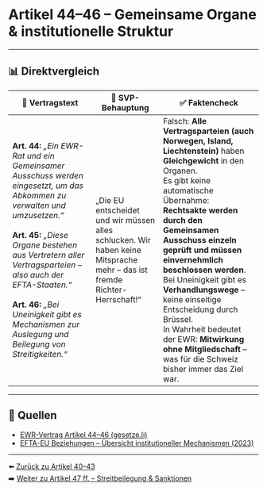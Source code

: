 # Artikel 44–46 – Gemeinsame Organe & institutionelle Struktur

---

## 📊 Direktvergleich

| 📜 **Vertragstext** | 🧨 **SVP-Behauptung** | ✅ **Faktencheck** |
|---------------------|-----------------------|--------------------|
| **Art. 44:** _„Ein EWR-Rat und ein Gemeinsamer Ausschuss werden eingesetzt, um das Abkommen zu verwalten und umzusetzen.“_ <br><br> **Art. 45:** _„Diese Organe bestehen aus Vertretern aller Vertragsparteien – also auch der EFTA-Staaten.“_ <br><br> **Art. 46:** _„Bei Uneinigkeit gibt es Mechanismen zur Auslegung und Beilegung von Streitigkeiten.“_ | „Die EU entscheidet und wir müssen alles schlucken. Wir haben keine Mitsprache mehr – das ist fremde Richter-Herrschaft!“ | Falsch: **Alle Vertragsparteien (auch Norwegen, Island, Liechtenstein)** haben **Gleichgewicht** in den Organen. <br> Es gibt keine automatische Übernahme: **Rechtsakte werden durch den Gemeinsamen Ausschuss einzeln geprüft und müssen einvernehmlich beschlossen werden**. <br> Bei Uneinigkeit gibt es **Verhandlungswege** – keine einseitige Entscheidung durch Brüssel. <br> In Wahrheit bedeutet der EWR: **Mitwirkung ohne Mitgliedschaft** – was für die Schweiz bisher immer das Ziel war. |

---

## 🔗 Quellen

- [EWR-Vertrag Artikel 44–46 (gesetze.li)](https://www.gesetze.li/konso/html/1992036#Art44)
- [EFTA-EU Beziehungen – Übersicht institutioneller Mechanismen (2023)](https://www.efta.int/…)

---

⬅️ [Zurück zu Artikel 40–43](artikel_040_043.md)  
➡️ [Weiter zu Artikel 47 ff. – Streitbeilegung & Sanktionen](artikel_047_049.md)
